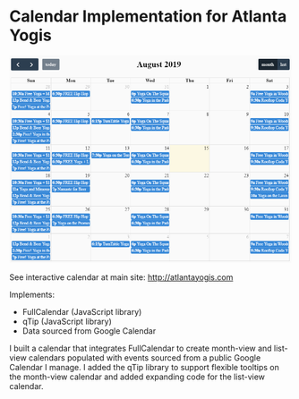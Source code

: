 # Calendar Implementation for Atlanta Yogis

![Calendar](Calendar.PNG)

See interactive calendar at main site: http://atlantayogis.com

Implements:
- FullCalendar (JavaScript library)
- qTip (JavaScript library)
- Data sourced from Google Calendar

I built a calendar that integrates FullCalendar to create month-view and list-view calendars populated with events sourced from a public Google Calendar I manage. I added the qTip library to support flexible tooltips on the month-view calendar and added expanding code for the list-view calendar.